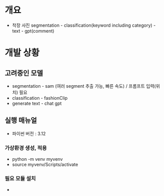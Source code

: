 # 개요
- 착장 사진 segmentation - classification(keyword including category) - text - gpt(comment)
# 개발 상황
## 고려중인 모델
- segmentation - sam (여러 segment 추출 가능, 빠른 속도) / 프롬프트 입력(위치) 필요
- classification - fashionClip
- generate text - chat gpt 


## 실행 매뉴얼 
- 파이썬 버전 : 3.12 
### 가상환경 생성, 적용
- python -m venv myvenv
- source myvenv/Scripts/activate
### 필요 모듈 설치 
- 